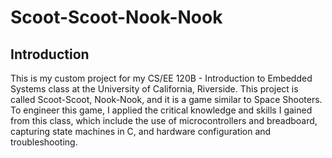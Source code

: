 # Scoot-Scoot-Nook-Nook

## Introduction
This is my custom project for my CS/EE 120B - Introduction to Embedded Systems class at the University of California, Riverside. This project is called Scoot-Scoot, Nook-Nook, and it is a game similar to Space Shooters. To engineer this game, I applied the critical knowledge and skills I gained from this class, which include the use of microcontrollers and breadboard, capturing state machines in C, and hardware configuration and troubleshooting.
